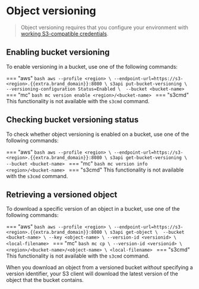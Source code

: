 # Object versioning

> Object versioning requires that you configure your environment with
> [working S3-compatible credentials](credentials.md).


## Enabling bucket versioning

To enable versioning in a bucket, use one of the following commands:

=== "aws"
    ```bash
    aws --profile <region> \
      --endpoint-url=https://s3-<region>.{{extra.brand_domain}}:8080 \
      s3api put-bucket-versioning \ 
      --versioning-configuration Status=Enabled \ 
      --bucket <bucket-name>
    ```
=== "mc"
    ```bash
    mc version enable <region>/<bucket-name>
    ```
=== "s3cmd"
    This functionality is not available with the `s3cmd` command.


## Checking bucket versioning status

To check whether object versioning is enabled on a bucket, use one of
the following commands:

=== "aws"
    ```bash
    aws --profile <region> \
      --endpoint-url=https://s3-<region>.{{extra.brand_domain}}:8080 \
      s3api get-bucket-versioning \ 
      --bucket <bucket-name>
    ```
=== "mc"
    ```bash
    mc version info <region>/<bucket-name>
    ```
=== "s3cmd"
    This functionality is not available with the `s3cmd` command.


## Retrieving a versioned object

To download a specific version of an object in a bucket, use one of
the following commands:

=== "aws"
    ```bash
    aws --profile <region> \
      --endpoint-url=https://s3-<region>.{{extra.brand_domain}}:8080 \
      s3api get-object \ 
      --bucket <bucket-name> \
	  --key <object-name> \
	  --version-id <versionid> \
	  <local-filename>
    ```
=== "mc"
    ```bash
    mc cp \
	  --version-id <versionid> \
	  <region>/<bucket-name>/<object-name> \
	  <local-filename>
    ```
=== "s3cmd"
    This functionality is not available with the `s3cmd` command.

When you download an object from a versioned bucket *without*
specifying a version identifier, your S3 client will download the
latest version of the object that the bucket contains.
